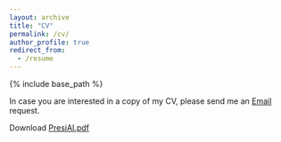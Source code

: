 ```yaml
---
layout: archive
title: "CV"
permalink: /cv/
author_profile: true
redirect_from:
  - /resume
---
```


{% include base_path %}

In case you are interested in a copy of my CV, please send me an [Email](mailto:hello@jurlindbudurushi.com) request.

Download [PresiAI.pdf](../files/File4.pdf)